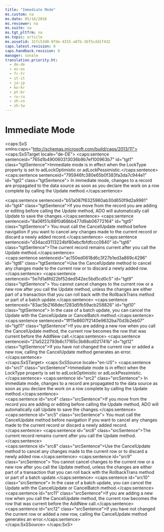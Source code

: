 ```yaml
---
title: "Immediate Mode"
ms.custom: na
ms.date: 05/16/2016
ms.reviewer: na
ms.suite: na
ms.tgt_pltfrm: na
ms.topic: article
ms.assetid: 31fc53d0-97de-4315-a87b-3bf5cdd1f432
caps.latest.revision: 8
caps.handback.revision: 8
manager: sonalm
translation.priority.ht: 
  - de-de
  - es-es
  - fr-fr
  - it-it
  - ja-jp
  - ko-kr
  - pt-br
  - ru-ru
  - zh-cn
  - zh-tw
---
```

# Immediate Mode
<?xml version="1.0" encoding="utf-8"?>
<caps:SxS xmlns:caps="http://schemas.microsoft.com/build/caps/2013/11">
  <caps:SxSTarget locale="de-DE">
    <developerConceptualDocument xsi:schemaLocation="http://ddue.schemas.microsoft.com/authoring/2003/5 http://dduestorage.blob.core.windows.net/ddueschema/developer.xsd" xmlns="http://ddue.schemas.microsoft.com/authoring/2003/5" xmlns:xlink="http://www.w3.org/1999/xlink" xmlns:xsi="http://www.w3.org/2001/XMLSchema-instance">
      <introduction>
        <para>
          <caps:sentence sentenceid="765d1b490060313036b9b7ef100963b7" id="tgt1" class="tgtSentence">Immediate mode is in effect when the <legacyBold>LockType</legacyBold> property is set to <legacyBold>adLockOptimistic</legacyBold> or <legacyBold>adLockPessimistic</legacyBold>.</caps:sentence>
          <caps:sentence sentenceid="795946fc380e65b0f383fa3da7c944e1" id="tgt2" class="tgtSentence"> In immediate mode, changes to a record are propagated to the data source as soon as you declare the work on a row complete by calling the <legacyBold>Update</legacyBold> method.</caps:sentence>
        </para>
      </introduction>
      <section>
        <title>
          <caps:sentence sentenceid="952a9391dc49fbc73be89e9c10b9dc28" id="tgt3" class="tgtSentence">Calling Update</caps:sentence>
        </title>
        <content>
          <para>
            <caps:sentence sentenceid="b51a087f6325960ab30d650f9d2a9981" id="tgt4" class="tgtSentence">If you move from the record you are adding or editing before calling the <legacyBold>Update</legacyBold> method, ADO will automatically call <legacyBold>Update</legacyBold> to save the changes.</caps:sentence>
            <caps:sentence sentenceid="8a06f51c88f0d68bb477d9ab06772164" id="tgt5" class="tgtSentence"> You must call the <legacyBold>CancelUpdate</legacyBold> method before navigation if you want to cancel any changes made to the current record or discard a newly added record.</caps:sentence>
          </para>
          <para>
            <caps:sentence sentenceid="d34acd3113224bf80ebcfbfdfccc0840" id="tgt6" class="tgtSentence">The current record remains current after you call the <legacyBold>Update</legacyBold> method.</caps:sentence>
          </para>
        </content>
      </section>
      <section>
        <title>
          <caps:sentence sentenceid="07e957a04a9b08eadc8537a17615e387" id="tgt7" class="tgtSentence">CancelUpdate</caps:sentence>
        </title>
        <content>
          <para>
            <caps:sentence sentenceid="ac150ed0618d6c3f27b1ed3a869c4296" id="tgt8" class="tgtSentence">Use the <legacyBold>CancelUpdate</legacyBold> method to cancel any changes made to the current row or to discard a newly added row.</caps:sentence>
            <caps:sentence sentenceid="5e7d1a8fd22bf52ded542ec5bd5cd0c5" id="tgt9" class="tgtSentence"> You cannot cancel changes to the current row or a new row after you call the <legacyBold>Update</legacyBold> method, unless the changes are either part of a transaction that you can roll back with the <legacyBold>RollbackTrans</legacyBold> method or part of a batch update.</caps:sentence>
            <caps:sentence sentenceid="83ac5b2168dec1283d5fb59acb258826" id="tgt10" class="tgtSentence"> In the case of a batch update, you can cancel the <legacyBold>Update</legacyBold> with the <legacyBold>CancelUpdate</legacyBold> or <legacyBold>CancelBatch</legacyBold> method.</caps:sentence>
          </para>
          <para>
            <caps:sentence sentenceid="1ff11e8607f2140e9632ba70d3b2eb07" id="tgt11" class="tgtSentence">If you are adding a new row when you call the <legacyBold>CancelUpdate</legacyBold> method, the current row becomes the row that was current before the <legacyBold>AddNew</legacyBold> call.</caps:sentence>
          </para>
          <para>
            <caps:sentence sentenceid="21a5222793b6c17165c3b68cd021741b" id="tgt12" class="tgtSentence">If you have not changed the current row or added a new row, calling the <legacyBold>CancelUpdate</legacyBold> method generates an error.</caps:sentence>
          </para>
        </content>
      </section>
      <relatedTopics></relatedTopics>
    </developerConceptualDocument>
  </caps:SxSTarget>
  <caps:SxSSource locale="en-US">
    <developerConceptualDocument xsi:schemaLocation="http://ddue.schemas.microsoft.com/authoring/2003/5 http://dduestorage.blob.core.windows.net/ddueschema/developer.xsd" xmlns="http://ddue.schemas.microsoft.com/authoring/2003/5" xmlns:xlink="http://www.w3.org/1999/xlink" xmlns:xsi="http://www.w3.org/2001/XMLSchema-instance">
      <introduction>
        <para>
          <caps:sentence id="src1" class="srcSentence">Immediate mode is in effect when the <legacyBold>LockType</legacyBold> property is set to <legacyBold>adLockOptimistic</legacyBold> or <legacyBold>adLockPessimistic</legacyBold>.</caps:sentence>
          <caps:sentence id="src2" class="srcSentence"> In immediate mode, changes to a record are propagated to the data source as soon as you declare the work on a row complete by calling the <legacyBold>Update</legacyBold> method.</caps:sentence>
        </para>
      </introduction>
      <section>
        <title>
          <caps:sentence id="src3" class="srcSentence">Calling Update</caps:sentence>
        </title>
        <content>
          <para>
            <caps:sentence id="src4" class="srcSentence">If you move from the record you are adding or editing before calling the <legacyBold>Update</legacyBold> method, ADO will automatically call <legacyBold>Update</legacyBold> to save the changes.</caps:sentence>
            <caps:sentence id="src5" class="srcSentence"> You must call the <legacyBold>CancelUpdate</legacyBold> method before navigation if you want to cancel any changes made to the current record or discard a newly added record.</caps:sentence>
          </para>
          <para>
            <caps:sentence id="src6" class="srcSentence">The current record remains current after you call the <legacyBold>Update</legacyBold> method.</caps:sentence>
          </para>
        </content>
      </section>
      <section>
        <title>
          <caps:sentence id="src7" class="srcSentence">CancelUpdate</caps:sentence>
        </title>
        <content>
          <para>
            <caps:sentence id="src8" class="srcSentence">Use the <legacyBold>CancelUpdate</legacyBold> method to cancel any changes made to the current row or to discard a newly added row.</caps:sentence>
            <caps:sentence id="src9" class="srcSentence"> You cannot cancel changes to the current row or a new row after you call the <legacyBold>Update</legacyBold> method, unless the changes are either part of a transaction that you can roll back with the <legacyBold>RollbackTrans</legacyBold> method or part of a batch update.</caps:sentence>
            <caps:sentence id="src10" class="srcSentence"> In the case of a batch update, you can cancel the <legacyBold>Update</legacyBold> with the <legacyBold>CancelUpdate</legacyBold> or <legacyBold>CancelBatch</legacyBold> method.</caps:sentence>
          </para>
          <para>
            <caps:sentence id="src11" class="srcSentence">If you are adding a new row when you call the <legacyBold>CancelUpdate</legacyBold> method, the current row becomes the row that was current before the <legacyBold>AddNew</legacyBold> call.</caps:sentence>
          </para>
          <para>
            <caps:sentence id="src12" class="srcSentence">If you have not changed the current row or added a new row, calling the <legacyBold>CancelUpdate</legacyBold> method generates an error.</caps:sentence>
          </para>
        </content>
      </section>
      <relatedTopics></relatedTopics>
    </developerConceptualDocument>
  </caps:SxSSource>
</caps:SxS>